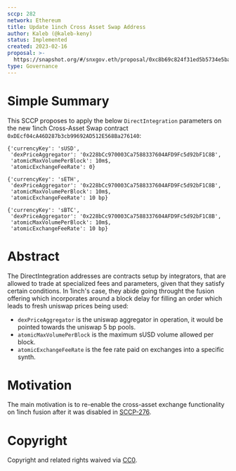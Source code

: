 ```yaml
---
sccp: 282
network: Ethereum
title: Update 1inch Cross Asset Swap Address
author: Kaleb (@kaleb-keny)
status: Implemented
created: 2023-02-16
proposal: >-
  https://snapshot.org/#/snxgov.eth/proposal/0xc8b69c824f31ed5b5734e5baa343a0c9496114ec089486f3cde6a8a2e2ebf012
type: Governance
---
```


# Simple Summary

This SCCP proposes to apply the below `DirectIntegration` parameters on the new 1inch Cross-Asset Swap contract `0xDEcf04cA46D287b3cb99692AD512E568Ba276140`:

```
{'currencyKey': 'sUSD',
 'dexPriceAggregator': '0x228bCc970003Ca7588337604AFD9Fc5d92bF1C8B',
 'atomicMaxVolumePerBlock': 10m$,
 'atomicExchangeFeeRate': 0}

{'currencyKey': 'sETH',
 'dexPriceAggregator': '0x228bCc970003Ca7588337604AFD9Fc5d92bF1C8B',
 'atomicMaxVolumePerBlock': 10m$,
 'atomicExchangeFeeRate': 10 bp}

{'currencyKey': 'sBTC',
 'dexPriceAggregator': '0x228bCc970003Ca7588337604AFD9Fc5d92bF1C8B',
 'atomicMaxVolumePerBlock': 10m$,
 'atomicExchangeFeeRate': 10 bp}
```

# Abstract

The DirectIntegration addresses are contracts setup by integrators, that are allowed to trade at specialized fees and parameters, given that they satisfy certain conditions. In 1inch's case, they abide going throught the fusion offering which incorporates around a block delay for filling an order which leads to fresh uniswap prices being used:
- `dexPriceAggregator` is the uniswap aggregator in operation, it would be pointed towards the uniswap 5 bp pools.
- `atomicMaxVolumePerBlock` is the maximum sUSD volume allowed per block.
- `atomicExchangeFeeRate` is the fee rate paid on exchanges into a specific synth.


# Motivation

The main motivation is to re-enable the cross-asset exchange functionality on 1inch fusion after it was disabled in [SCCP-276](https://sips.synthetix.io/sccp/sccp-276/).


# Copyright

Copyright and related rights waived via [CC0](https://creativecommons.org/publicdomain/zero/1.0/).
